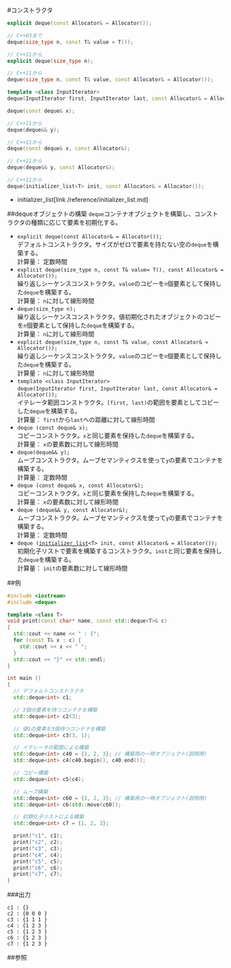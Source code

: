 #コンストラクタ
```cpp
explicit deque(const Allocator& = Allocator());

// C++03まで
deque(size_type n, const T& value = T());

// C++11から
explicit deque(size_type n);

// C++11から
deque(size_type n, const T& value, const Allocator& = Allocator());

template <class InputIterator>
deque(InputIterator first, InputIterator last, const Allocator& = Allocator());

deque(const deque& x);

// C++11から
deque(deque&& y);

// C++11から
deque(const deque& x, const Allocator&);

// C++11から
deque(deque&& y, const Allocator&);

// C++11から
deque(initializer_list<T> init, const Allocator& = Allocator());
```
* initializer_list[link /reference/initializer_list.md]


##dequeオブジェクトの構築
`deque`コンテナオブジェクトを構築し、コンストラクタの種類に応じて要素を初期化する。

- `explicit deque(const Allocator& = Allocator());`<br/>デフォルトコンストラクタ。サイズがゼロで要素を持たない空の`deque`を構築する。<br/>計算量： 定数時間
- `explicit deque(size_type n, const T& value= T(), const Allocator& = Allocator());`<br/>繰り返しシーケンスコンストラクタ。`value`のコピーを`n`個要素として保持した`deque`を構築する。<br/>計算量： `n`に対して線形時間
- `deque(size_type n);`<br/>繰り返しシーケンスコンストラクタ。値初期化されたオブジェクトのコピーを`n`個要素として保持した`deque`を構築する。<br/>計算量： `n`に対して線形時間
- `explicit deque(size_type n, const T& value, const Allocator& = Allocator());`<br/>繰り返しシーケンスコンストラクタ。`value`のコピーを`n`個要素として保持した`deque`を構築する。<br/>計算量： `n`に対して線形時間
- `template <class InputIterator>`<br/>`deque(InputIterator first, InputIterator last, const Allocator& = Allocator());`<br/>イテレータ範囲コンストラクタ。`[first, last)`の範囲を要素としてコピーした`deque`を構築する。<br/>計算量： `first`から`last`への距離に対して線形時間
- `deque (const deque& x);`<br/>コピーコンストラクタ。`x`と同じ要素を保持した`deque`を構築する。<br/>計算量： `x`の要素数に対して線形時間
- `deque(deque&& y);`<br/>ムーブコンストラクタ。ムーブセマンティクスを使って`y`の要素でコンテナを構築する。<br/>計算量： 定数時間
- `deque (const deque& x, const Allocator&);`<br/>コピーコンストラクタ。`x`と同じ要素を保持した`deque`を構築する。<br/>計算量： `x`の要素数に対して線形時間 
- `deque (deque&& y, const Allocator&);`<br/>ムーブコンストラクタ。ムーブセマンティクスを使って`y`の要素でコンテナを構築する。<br/>計算量： 定数時間
- `deque (`[`initializer_list`](/reference/initializer_list.md)`<T> init, const Allocator& = Allocator());`<br/>初期化子リストで要素を構築するコンストラクタ。`init`と同じ要素を保持した`deque`を構築する。<br/>計算量： `init`の要素数に対して線形時間


##例
```cpp
#include <iostream>
#include <deque>

template <class T>
void print(const char* name, const std::deque<T>& c)
{
  std::cout << name << " : {";
  for (const T& x : c) {
    std::cout << x << " ";
  }
  std::cout << "}" << std::endl;
}

int main ()
{
  // デフォルトコンストラクタ
  std::deque<int> c1;

  // 3個の要素を持つコンテナを構築
  std::deque<int> c2(3);

  // 値1の要素を3個持つコンテナを構築
  std::deque<int> c3(3, 1);

  // イテレータの範囲による構築
  std::deque<int> c40 = {1, 2, 3}; // 構築用の一時オブジェクト(説明用)
  std::deque<int> c4(c40.begin(), c40.end());

  // コピー構築
  std::deque<int> c5(c4);

  // ムーブ構築
  std::deque<int> c60 = {1, 2, 3}; // 構築用の一時オブジェクト(説明用)
  std::deque<int> c6(std::move(c60));

  // 初期化子リストによる構築
  std::deque<int> c7 = {1, 2, 3};

  print("c1", c1);
  print("c2", c2);
  print("c3", c3);
  print("c4", c4);
  print("c5", c5);
  print("c6", c6);
  print("c7", c7);
}
```

###出力
```
c1 : {}
c2 : {0 0 0 }
c3 : {1 1 1 }
c4 : {1 2 3 }
c5 : {1 2 3 }
c6 : {1 2 3 }
c7 : {1 2 3 }
```

##参照


